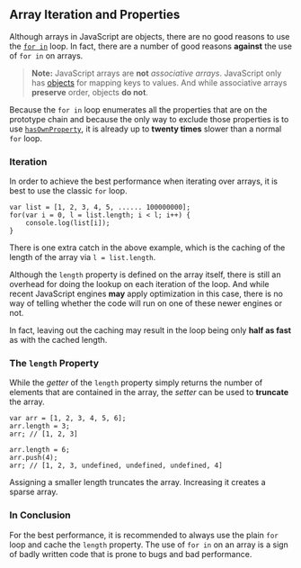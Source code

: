 ## Array Iteration and Properties

Although arrays in JavaScript are objects, there are no good reasons to use
the [`for in`](#object.forinloop) loop. In fact, there 
are a number of good reasons **against** the use of `for in` on arrays.

> **Note:** JavaScript arrays are **not** *associative arrays*. JavaScript only 
> has [objects](#object.general) for mapping keys to values. And while associative 
> arrays **preserve** order, objects **do not**.

Because the `for in` loop enumerates all the properties that are on the prototype 
chain and because the only way to exclude those properties is to use 
[`hasOwnProperty`](#object.hasownproperty), it is already up to **twenty times** 
slower than a normal `for` loop.

### Iteration

In order to achieve the best performance when iterating over arrays, it is best
to use the classic `for` loop.

    var list = [1, 2, 3, 4, 5, ...... 100000000];
    for(var i = 0, l = list.length; i < l; i++) {
        console.log(list[i]);
    }

There is one extra catch in the above example, which is the caching of the 
length of the array via `l = list.length`.

Although the `length` property is defined on the array itself, there is still an
overhead for doing the lookup on each iteration of the loop. And while recent 
JavaScript engines **may** apply optimization in this case, there is no way of
telling whether the code will run on one of these newer engines or not. 

In fact, leaving out the caching may result in the loop being only **half as
fast** as with the cached length.

### The `length` Property

While the *getter* of the `length` property simply returns the number of
elements that are contained in the array, the *setter* can be used to 
**truncate** the array.

    var arr = [1, 2, 3, 4, 5, 6];
    arr.length = 3;
    arr; // [1, 2, 3]

    arr.length = 6;
    arr.push(4);
    arr; // [1, 2, 3, undefined, undefined, undefined, 4]

Assigning a smaller length truncates the array. Increasing it creates a sparse array.

### In Conclusion

For the best performance, it is recommended to always use the plain `for` loop
and cache the `length` property. The use of `for in` on an array is a sign of
badly written code that is prone to bugs and bad performance. 

